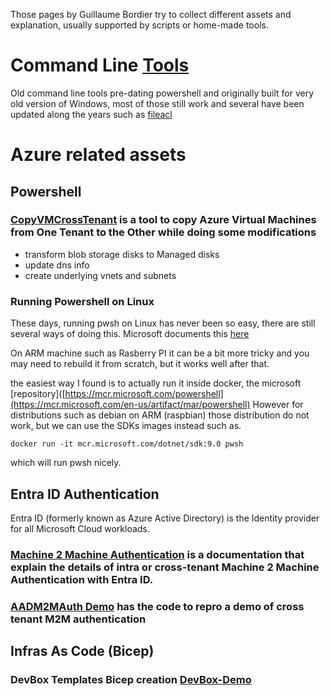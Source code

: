 <html>
<meta name="google-site-verification" content="O6a3XUVrky2UH1ImDuQMycZhvLMpAyacOcNat0iIdhk" />
</html>

Those pages by Guillaume Bordier try to collect different assets and explanation, usually supported by scripts or home-made tools.

# Command Line  [Tools](https://github.com/gbordier/tools)
Old command line tools pre-dating powershell and originally built for very old version of Windows, most of those still work and several have been updated along the years such as [fileacl](https://github.com/gbordier/tools/blob/main/fileacl/FILEACL.md)


# Azure related assets
## Powershell 
### [CopyVMCrossTenant](https://github.com/gbordier/CopyVMCrossTenant) is a tool to copy Azure Virtual Machines from One Tenant to the Other while doing some modifications 
- transform blob storage disks to Managed disks
- update dns info
- create underlying vnets and subnets
### Running Powershell on Linux
These days, running pwsh on Linux has never been so easy, there are still several ways of doing this.
Microsoft documents this [here](https://learn.microsoft.com/en-us/dotnet/core/install/linux) 

On ARM machine such as Rasberry PI it can be a bit more tricky and you may need to rebuild it from scratch, but it works well after that.

the easiest way I found is to actually run it inside docker, the microsoft [repository]([https://mcr.microsoft.com/powershell](https://mcr.microsoft.com/en-us/artifact/mar/powershell) However for distributions such as debian on ARM (raspbian) those distribution do not work, but we can use the SDKs images instead such as.
```
docker run -it mcr.microsoft.com/dotnet/sdk:9.0 pwsh
```
which will run pwsh nicely.

## Entra ID Authentication 
Entra ID (formerly known as Azure Active Directory) is the Identity provider for all Microsoft Cloud workloads.

### [Machine 2 Machine Authentication](https://github.com/gbordier/AADM2MAuth/blob/main/M2MAUTH.md) is a documentation that explain the details of intra or cross-tenant Machine 2 Machine Authentication with Entra ID.

### [AADM2MAuth Demo](https://github.com/gbordier/AADM2MAuth/blob/main/README.md) has the code to repro a demo of cross tenant M2M authentication
  
## Infras As Code (Bicep)
### DevBox Templates Bicep creation  [DevBox-Demo](https://github.com/gbordier/devbox-demo)

